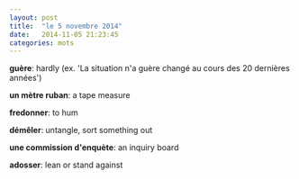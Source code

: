 ```yaml
---
layout: post
title:  "le 5 novembre 2014"
date:   2014-11-05 21:23:45
categories: mots
---
```


**guère**: hardly (ex. 'La situation n'a guère changé au cours des 20 dernières années')

**un mètre ruban**: a tape measure

**fredonner**: to hum

**démêler**: untangle, sort something out

**une commission d'enquète**: an inquiry board

**adosser**: lean or stand against
